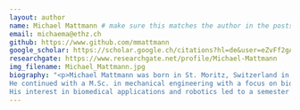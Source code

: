 ```yaml
---
layout: author
name: Michael Mattmann # make sure this matches the author in the posts exactly
email: michaema@ethz.ch
github: https://www.github.com/mmattmann
google_scholar: https://scholar.google.ch/citations?hl=de&user=eZvFf2gAAAAJ
researchgate: https://www.researchgate.net/profile/Michael-Mattmann
img_filename: Michael_Mattmann.jpg
biography: "<p>Michael Mattmann was born in St. Moritz, Switzerland in November 1993. He completed his B.Sc. in Mechanical Engineering with focus on biomedical engineering at ETH Zürich.
He continued with a M.Sc. in mechanical engineering with a focus on biomedical engineering and robotics. During his master program he worked for an ETH spinoff company where he helped developing a sensor for performance monitoring.
His interest in biomedical applications and robotics led to a semester and master thesis on the development and control of a variable stiffness catheter. After obtaining his master’s degree, he joined the MSRL as PhD student in September 2018.</p>"
---
```

